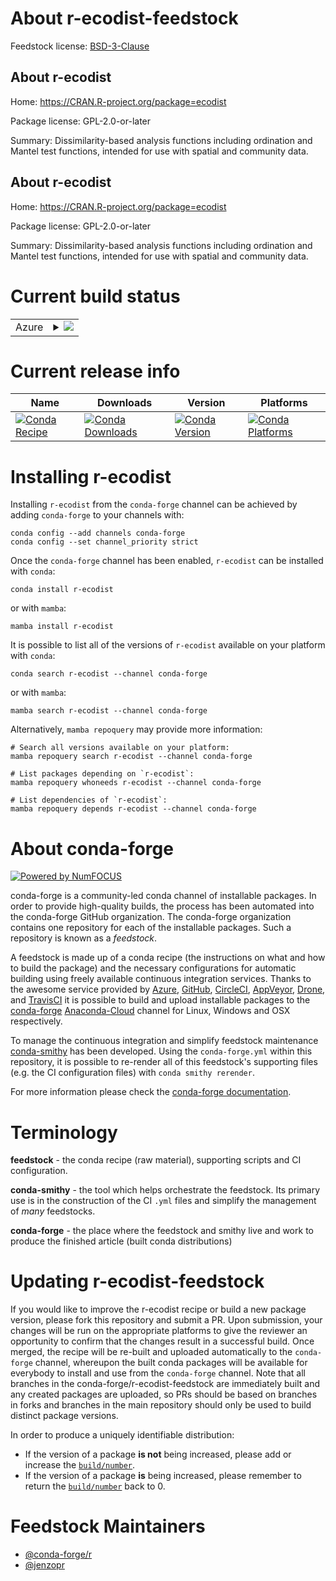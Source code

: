 About r-ecodist-feedstock
=========================

Feedstock license: [BSD-3-Clause](https://github.com/conda-forge/r-ecodist-feedstock/blob/main/LICENSE.txt)


About r-ecodist
---------------

Home: https://CRAN.R-project.org/package=ecodist

Package license: GPL-2.0-or-later

Summary: Dissimilarity-based analysis functions including ordination and Mantel test functions, intended for use with spatial and community data.

About r-ecodist
---------------

Home: https://CRAN.R-project.org/package=ecodist

Package license: GPL-2.0-or-later

Summary: Dissimilarity-based analysis functions including ordination and Mantel test functions, intended for use with spatial and community data.

Current build status
====================


<table>
    
  <tr>
    <td>Azure</td>
    <td>
      <details>
        <summary>
          <a href="https://dev.azure.com/conda-forge/feedstock-builds/_build/latest?definitionId=7981&branchName=main">
            <img src="https://dev.azure.com/conda-forge/feedstock-builds/_apis/build/status/r-ecodist-feedstock?branchName=main">
          </a>
        </summary>
        <table>
          <thead><tr><th>Variant</th><th>Status</th></tr></thead>
          <tbody><tr>
              <td>linux_64_r_base4.2</td>
              <td>
                <a href="https://dev.azure.com/conda-forge/feedstock-builds/_build/latest?definitionId=7981&branchName=main">
                  <img src="https://dev.azure.com/conda-forge/feedstock-builds/_apis/build/status/r-ecodist-feedstock?branchName=main&jobName=linux&configuration=linux%20linux_64_r_base4.2" alt="variant">
                </a>
              </td>
            </tr><tr>
              <td>linux_64_r_base4.3</td>
              <td>
                <a href="https://dev.azure.com/conda-forge/feedstock-builds/_build/latest?definitionId=7981&branchName=main">
                  <img src="https://dev.azure.com/conda-forge/feedstock-builds/_apis/build/status/r-ecodist-feedstock?branchName=main&jobName=linux&configuration=linux%20linux_64_r_base4.3" alt="variant">
                </a>
              </td>
            </tr><tr>
              <td>osx_64_r_base4.2</td>
              <td>
                <a href="https://dev.azure.com/conda-forge/feedstock-builds/_build/latest?definitionId=7981&branchName=main">
                  <img src="https://dev.azure.com/conda-forge/feedstock-builds/_apis/build/status/r-ecodist-feedstock?branchName=main&jobName=osx&configuration=osx%20osx_64_r_base4.2" alt="variant">
                </a>
              </td>
            </tr><tr>
              <td>osx_64_r_base4.3</td>
              <td>
                <a href="https://dev.azure.com/conda-forge/feedstock-builds/_build/latest?definitionId=7981&branchName=main">
                  <img src="https://dev.azure.com/conda-forge/feedstock-builds/_apis/build/status/r-ecodist-feedstock?branchName=main&jobName=osx&configuration=osx%20osx_64_r_base4.3" alt="variant">
                </a>
              </td>
            </tr><tr>
              <td>win_64</td>
              <td>
                <a href="https://dev.azure.com/conda-forge/feedstock-builds/_build/latest?definitionId=7981&branchName=main">
                  <img src="https://dev.azure.com/conda-forge/feedstock-builds/_apis/build/status/r-ecodist-feedstock?branchName=main&jobName=win&configuration=win%20win_64_" alt="variant">
                </a>
              </td>
            </tr>
          </tbody>
        </table>
      </details>
    </td>
  </tr>
</table>

Current release info
====================

| Name | Downloads | Version | Platforms |
| --- | --- | --- | --- |
| [![Conda Recipe](https://img.shields.io/badge/recipe-r--ecodist-green.svg)](https://anaconda.org/conda-forge/r-ecodist) | [![Conda Downloads](https://img.shields.io/conda/dn/conda-forge/r-ecodist.svg)](https://anaconda.org/conda-forge/r-ecodist) | [![Conda Version](https://img.shields.io/conda/vn/conda-forge/r-ecodist.svg)](https://anaconda.org/conda-forge/r-ecodist) | [![Conda Platforms](https://img.shields.io/conda/pn/conda-forge/r-ecodist.svg)](https://anaconda.org/conda-forge/r-ecodist) |

Installing r-ecodist
====================

Installing `r-ecodist` from the `conda-forge` channel can be achieved by adding `conda-forge` to your channels with:

```
conda config --add channels conda-forge
conda config --set channel_priority strict
```

Once the `conda-forge` channel has been enabled, `r-ecodist` can be installed with `conda`:

```
conda install r-ecodist
```

or with `mamba`:

```
mamba install r-ecodist
```

It is possible to list all of the versions of `r-ecodist` available on your platform with `conda`:

```
conda search r-ecodist --channel conda-forge
```

or with `mamba`:

```
mamba search r-ecodist --channel conda-forge
```

Alternatively, `mamba repoquery` may provide more information:

```
# Search all versions available on your platform:
mamba repoquery search r-ecodist --channel conda-forge

# List packages depending on `r-ecodist`:
mamba repoquery whoneeds r-ecodist --channel conda-forge

# List dependencies of `r-ecodist`:
mamba repoquery depends r-ecodist --channel conda-forge
```


About conda-forge
=================

[![Powered by
NumFOCUS](https://img.shields.io/badge/powered%20by-NumFOCUS-orange.svg?style=flat&colorA=E1523D&colorB=007D8A)](https://numfocus.org)

conda-forge is a community-led conda channel of installable packages.
In order to provide high-quality builds, the process has been automated into the
conda-forge GitHub organization. The conda-forge organization contains one repository
for each of the installable packages. Such a repository is known as a *feedstock*.

A feedstock is made up of a conda recipe (the instructions on what and how to build
the package) and the necessary configurations for automatic building using freely
available continuous integration services. Thanks to the awesome service provided by
[Azure](https://azure.microsoft.com/en-us/services/devops/), [GitHub](https://github.com/),
[CircleCI](https://circleci.com/), [AppVeyor](https://www.appveyor.com/),
[Drone](https://cloud.drone.io/welcome), and [TravisCI](https://travis-ci.com/)
it is possible to build and upload installable packages to the
[conda-forge](https://anaconda.org/conda-forge) [Anaconda-Cloud](https://anaconda.org/)
channel for Linux, Windows and OSX respectively.

To manage the continuous integration and simplify feedstock maintenance
[conda-smithy](https://github.com/conda-forge/conda-smithy) has been developed.
Using the ``conda-forge.yml`` within this repository, it is possible to re-render all of
this feedstock's supporting files (e.g. the CI configuration files) with ``conda smithy rerender``.

For more information please check the [conda-forge documentation](https://conda-forge.org/docs/).

Terminology
===========

**feedstock** - the conda recipe (raw material), supporting scripts and CI configuration.

**conda-smithy** - the tool which helps orchestrate the feedstock.
                   Its primary use is in the construction of the CI ``.yml`` files
                   and simplify the management of *many* feedstocks.

**conda-forge** - the place where the feedstock and smithy live and work to
                  produce the finished article (built conda distributions)


Updating r-ecodist-feedstock
============================

If you would like to improve the r-ecodist recipe or build a new
package version, please fork this repository and submit a PR. Upon submission,
your changes will be run on the appropriate platforms to give the reviewer an
opportunity to confirm that the changes result in a successful build. Once
merged, the recipe will be re-built and uploaded automatically to the
`conda-forge` channel, whereupon the built conda packages will be available for
everybody to install and use from the `conda-forge` channel.
Note that all branches in the conda-forge/r-ecodist-feedstock are
immediately built and any created packages are uploaded, so PRs should be based
on branches in forks and branches in the main repository should only be used to
build distinct package versions.

In order to produce a uniquely identifiable distribution:
 * If the version of a package **is not** being increased, please add or increase
   the [``build/number``](https://docs.conda.io/projects/conda-build/en/latest/resources/define-metadata.html#build-number-and-string).
 * If the version of a package **is** being increased, please remember to return
   the [``build/number``](https://docs.conda.io/projects/conda-build/en/latest/resources/define-metadata.html#build-number-and-string)
   back to 0.

Feedstock Maintainers
=====================

* [@conda-forge/r](https://github.com/conda-forge/r/)
* [@jenzopr](https://github.com/jenzopr/)

